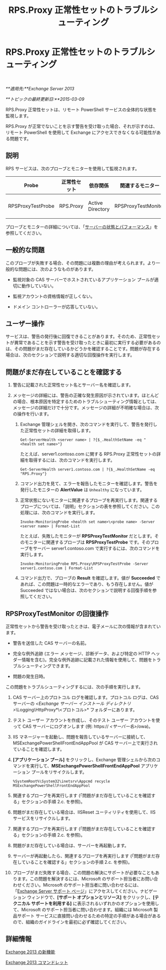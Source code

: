 ﻿---
title: RPS.Proxy 正常性セットのトラブルシューティング
TOCTitle: RPS.Proxy 正常性セットのトラブルシューティング
ms:assetid: a5058323-5d86-438a-ad4a-fa4292310e98
ms:mtpsurl: https://technet.microsoft.com/ja-jp/library/ms.exch.scom.rps.proxy(v=EXCHG.150)
ms:contentKeyID: 53181836
ms.date: 01/28/2016
mtps_version: v=EXCHG.150
ms.translationtype: HT
---

# RPS.Proxy 正常性セットのトラブルシューティング

 

_**適用先:**Exchange Server 2013_

_**トピックの最終更新日:**2015-03-09_

RPS.Proxy 正常性セットは、リモート PowerShell サービスの全体的な状態を監視します。

RPS.Proxy が正常でないことを示す警告を受け取った場合、それが示すのは、リモート PowerShell を使用して Exchange にアクセスできなくなる可能性がある問題です。

## 説明

RPS サービスは、次のプローブとモニターを使用して監視されます。


<table>
<colgroup>
<col style="width: 25%" />
<col style="width: 25%" />
<col style="width: 25%" />
<col style="width: 25%" />
</colgroup>
<thead>
<tr class="header">
<th>Probe</th>
<th>正常性セット</th>
<th>依存関係</th>
<th>関連するモニター</th>
</tr>
</thead>
<tbody>
<tr class="odd">
<td><p>RPSProxyTestProbe</p></td>
<td><p>RPS.Proxy</p></td>
<td><p>Active Directory</p></td>
<td><p>RPSProxyTestMonitor</p></td>
</tr>
</tbody>
</table>


プローブとモニターの詳細については、「[サーバーの状態とパフォーマンス](https://technet.microsoft.com/ja-jp/library/jj150551\(v=exchg.150\))」を参照してください。

## 一般的な問題

このプローブが失敗する場合、その問題には複数の理由が考えられます。より一般的な問題には、次のようなものがあります。

  - 監視対象の CAS サーバーでホストされているアプリケーション プールが適切に動作していない。

  - 監視アカウントの資格情報が正しくない。

  - ドメイン コントローラーが応答していない。

## ユーザー操作

サービスは、警告の発行後に回復できることがあります。そのため、正常性セットが異常であることを示す警告を受け取ったときに最初に実行する必要があるのは、その問題がまだ存在しているかどうかを確認することです。問題が存在する場合は、次のセクションで説明する適切な回復操作を実行します。

## 問題がまだ存在していることを確認する

1.  警告に記載された正常性セット名とサーバー名を確認します。

2.  メッセージの詳細には、警告の正確な発生原因が示されています。ほとんどの場合、根本原因を特定するためのトラブルシューティング情報としては、メッセージの詳細だけで十分です。メッセージの詳細が不明確な場合は、次の操作を行います。
    
    1.  Exchange 管理シェルを開き、次のコマンドを実行して、警告を発行した正常性セットの詳細を取得します。
        
            Get-ServerHealth <server name> | ?{$_.HealthSetName -eq "<health set name>"}
        
        たとえば、server1.contoso.com に関する RPS.Proxy 正常性セットの詳細を取得するには、次のコマンドを実行します。
        
            Get-ServerHealth server1.contoso.com | ?{$_.HealthSetName -eq "RPS.Proxy"}
    
    2.  コマンド出力を見て、エラーを報告したモニターを確認します。警告を発行したモニターの **AlertValue** は `Unhealthy` になっています。
    
    3.  正常状態にないモニターに関連するプローブを再実行します。関連するプローブについては、「説明」セクションの表を参照してください。この処理には、次のコマンドを実行します。
        
            Invoke-MonitoringProbe <health set name>\<probe name> -Server <server name> | Format-List
        
        たとえば、失敗したモニターが **RPSProxyTestMonitor** だとします。そのモニターに関連するプローブは **RPSProxyTestProbe** です。そのプローブをサーバー server1.contoso.com で実行するには、次のコマンドを実行します。
        
            Invoke-MonitoringProbe RPS.Proxy\RPSProxyTestProbe -Server server1.contoso.com | Format-List
    
    4.  コマンド出力で、プローブの **Result** を確認します。値が **Succeeded** であれば、この問題は一時的なエラーであり、もう存在しません。値が Succeeded ではない場合は、次のセクションで説明する回復手順を参照してください。

## RPSProxyTestMonitor の回復操作

正常性セットから警告を受け取ったときは、電子メールに次の情報が含まれています。

  - 警告を送信した CAS サーバーの名前。

  - 完全な例外追跡 (エラー メッセージ、診断データ、および特定の HTTP ヘッダー情報を含む)。完全な例外追跡に記載された情報を使用して、問題をトラブルシューティングできます。

  - 問題の発生日時。

この問題をトラブルシューティングするには、次の手順を実行します。

1.  CAS サーバー上のプロトコル ログを確認します。プロトコル ログは、CAS サーバーの *\<Exchange サーバー インストール ディレクトリ\>*\\Logging\\HttpProxy*\\\<プロトコル\>* フォルダーにあります。

2.  テスト ユーザー アカウントを作成し、そのテスト ユーザー アカウントを使って CAS サーバーにログオンします (例: https:// *\<サーバー名\>*/owa)。

3.  IIS マネージャーを起動し、問題を報告しているサーバーに接続して、MSExchangePowerShellFrontEndAppPool が CAS サーバー上で実行されていることを確認します。

4.  **\[アプリケーション プール\]** をクリックし、Exchange 管理シェルから次のコマンドを実行して、**MSExchangePowerShellFrontEndAppPool** アプリケーション プールをリサイクルします。
    
        %SystemRoot%\System32\inetsrv\Appcmd recycle MSExchangePowerShellFrontEndAppPool

5.  関連するプローブを再実行します (「問題がまだ存在していることを確認する」セクションの手順 2.c. を参照)。

6.  問題がまだ存在している場合は、IISReset ユーティリティを使用して、IIS サービスをリサイクルします。

7.  関連するプローブを再実行します (「問題がまだ存在していることを確認する」セクションの手順 2.c. を参照)。

8.  問題がまだ存在している場合は、サーバーを再起動します。

9.  サーバーが再起動したら、関連するプローブを再実行します (「問題がまだ存在していることを確認する」セクションの手順 2.c. を参照)。

10. プローブがまだ失敗する場合、この問題の解決にサポートが必要なこともあります。この問題を解決するには、Microsoft のサポート担当者にお問い合わせください。Microsoft のサポート担当者に問い合わせるには、「[Exchange Server サポート ページ](http://go.microsoft.com/fwlink/p/?linkid=180809)」にアクセスしてください。ナビゲーション ウィンドウで、**\[サポート オプションとリソース\]** をクリックし、**\[テクニカル サポートを利用する\]** に表示されるいずれかのオプションを使用して、Microsoft のサポート担当者に問い合わせます。組織には Microsoft 製品サポート サービスに直接問い合わせるための特定の手順がある場合があるので、組織のガイドラインを最初に必ず確認してください。

## 詳細情報

[Exchange 2013 の新機能](https://technet.microsoft.com/ja-jp/library/jj150540\(v=exchg.150\))

[Exchange 2013 コマンドレット](https://technet.microsoft.com/ja-jp/library/bb124413\(v=exchg.150\))

